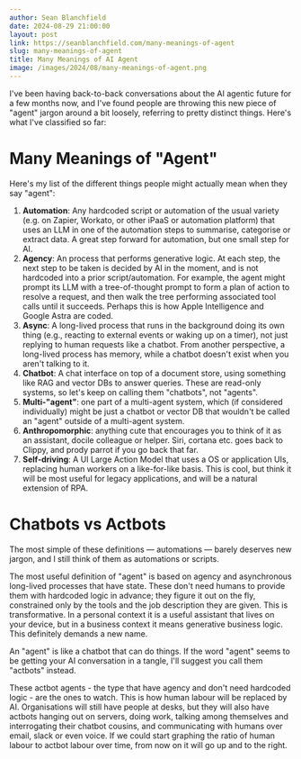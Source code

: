 ```yaml
---
author: Sean Blanchfield
date: 2024-08-29 21:00:00
layout: post
link: https://seanblanchfield.com/many-meanings-of-agent
slug: many-meanings-of-agent
title: Many Meanings of AI Agent
image: /images/2024/08/many-meanings-of-agent.png
---
```


I've been having back-to-back conversations about the AI agentic future for a few months now, and I've found people are throwing this new piece of "agent" jargon around a bit loosely, referring to pretty distinct things. Here's what I've classified so far:

<!-- more -->
# Many Meanings of "Agent"

Here's my list of the different things people might actually mean when they say "agent":

1. **Automation**: Any hardcoded script or automation of the usual variety (e.g. on Zapier, Workato, or other iPaaS or automation platform) that uses an LLM in one of the automation steps to summarise, categorise or extract data. A great step forward for automation, but one small step for AI.
1. **Agency**: An process that performs generative logic. At each step, the next step to be taken is decided by AI in the moment, and is not hardcoded into a prior script/automation. For example, the agent might prompt its LLM with a tree-of-thought prompt to form a plan of action to resolve a request, and then walk the tree performing associated tool calls until it succeeds. Perhaps this is how Apple Intelligence and Google Astra are coded.
1. **Async**: A long-lived process that runs in the background doing its own thing (e.g., reacting to external events or waking up on a timer), not just replying to human requests like a chatbot. From another perspective, a long-lived process has memory, while a chatbot doesn't exist when you aren't talking to it. 
1. **Chatbot**: A chat interface on top of a document store, using something like RAG and vector DBs to answer queries. These are read-only systems, so let's keep on calling them "chatbots", not "agents". 
1. **Multi-"agent"**: one part of a multi-agent system, which (if considered individually) might be just a chatbot or vector DB that wouldn't be called an "agent" outside of a multi-agent system.
1. **Anthropomorphic**: anything cute that encourages you to think of it as an assistant, docile colleague or helper. Siri, cortana etc. goes back to Clippy, and prody parrot if you go back that far.
1. **Self-driving**: A UI Large Action Model that uses a OS or application UIs, replacing human workers on a like-for-like basis. This is cool, but think it will be most useful for legacy applications, and will be a natural extension of RPA.

# Chatbots vs Actbots

The most simple of these definitions &mdash; automations &mdash; barely deserves new jargon, and I still think of them as automations or scripts.

The most useful definition of "agent" is based on agency and asynchronous long-lived processes that have state. These don't need humans to provide them with hardcoded logic in advance; they figure it out on the fly, constrained only by the tools and the job description they are given. This is transformative. In a personal context it is a useful assistant that lives on your device, but in a business context it means generative business logic. This definitely demands a new name.

An "agent" is like a chatbot that can do things. If the word "agent" seems to be getting your AI conversation in a tangle, I'll suggest you call them "actbots" instead.

These actbot agents - the type that have agency and don't need hardcoded logic - are the ones to watch. This is how human labour will be replaced by AI. Organisations will still have people at desks, but they will also have actbots hanging out on servers, doing work, talking among themselves and interrogating their chatbot cousins, and communicating with humans over email, slack or even voice. If we could start graphing the ratio of human labour to actbot labour over time, from now on it will go up and to the right.

